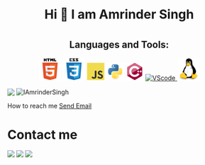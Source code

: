 <h1 align="center">Hi 👋 I am Amrinder Singh<h1>

<h2 align="center">Languages and Tools:</h2>
  <p align="center">
    <a herf="https://www.w3schools.com/html/default.asp"><img src="https://raw.githubusercontent.com/devicons/devicon/master/icons/html5/html5-original-wordmark.svg" alt="html" width="50" height="50"></a>
    <a href="https://www.w3schools.com/css/"><img src="https://raw.githubusercontent.com/devicons/devicon/master/icons/css3/css3-original-wordmark.svg" alt="css3" width="50" height="50"/></a>
     <a herf="https://www.w3schools.com/js/"><img src="https://raw.githubusercontent.com/devicons/devicon/master/icons/javascript/javascript-original.svg" alt="js" width="40" height="40"></a>
    <a href="https://www.w3schools.com/python/default.asp"><img src="https://raw.githubusercontent.com/devicons/devicon/master/icons/python/python-original.svg" alt="js" width="40" height="40"></a>
     <a href="https://www.w3schools.com/CPP/default.asp"><img src="https://raw.githubusercontent.com/devicons/devicon/master/icons/cplusplus/cplusplus-original.svg" alt="C++" width="40" height="40"></a>
    <a href=https://code.visualstudio.com/""><img src="https://upload.wikimedia.org/wikipedia/commons/9/9a/Visual_Studio_Code_1.35_icon.svg" alt="VScode" width="40" height="40"</a>
    <a href="https://www.tutorialspoint.com/unix/index.htm"><img src="https://raw.githubusercontent.com/devicons/devicon/master/icons/linux/linux-original.svg" alt="C++" width="50" height="50"></a>
  </p>
<img width="540px" align="center" src="https://github-readme-stats.vercel.app/api?username=IAmrinderSingh&theme=github_dark&count_private=true&hide_border=true" />
<img width="540px" align="center" src="https://github-readme-stats.vercel.app/api/top-langs/?username=IAmrinderSingh&theme=github_dark&layout=compact&hide_border=true" alt="IAmrinderSingh" />
  <p>How to reach me <a href = "https://mail.google.com/mail/?view=cm&fs=1&tf=1&to=amrindersingh1703@gamil.com">Send Email</a></p> 
    
  <h1>Contact me</h1>
  <p >
  <a href="https://telegram.me/IAmrinderSingh" alt="Amrindersingh | telegram "><img width="40" src="https://upload.wikimedia.org/wikipedia/commons/8/82/Telegram_logo.svg"></a>
  <a href="https://www.instagram.com/i_amrindersingh" alt="Amrindersingh | instagram "><img width="40" src="https://upload.wikimedia.org/wikipedia/commons/e/e7/Instagram_logo_2016.svg"></a>
  <a href="https://www.linkedin.com/in/iamrindersingh" alt="Amrindersingh | linkedin "><img width="40"  src="https://www.vectorlogo.zone/logos/linkedin/linkedin-icon.svg"></a>
  </p>
  

<!--
**IAmrinderSingh/IAmrinderSingh** is a ✨ _special_ ✨ repository because its `README.md` (this file) appears on your GitHub profile.

Here are some ideas to get you started:

- 🔭 I’m currently working on ...
- 🌱 I’m currently learning ...
- 👯 I’m looking to collaborate on ...
- 🤔 I’m looking for help with ...
- 💬 Ask me about ...
- 📫 How to reach me: ...
- 😄 Pronouns: ...
- ⚡ Fun fact: ...
-->
